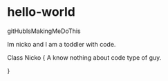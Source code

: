 # hello-world
gitHubIsMakingMeDoThis

Im nicko and I am a toddler with code.

Class Nicko 
{
  A know nothing about code type of guy.

}

